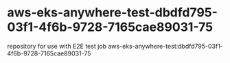# aws-eks-anywhere-test-dbdfd795-03f1-4f6b-9728-7165cae89031-75
repository for use with E2E test job aws-eks-anywhere-test:dbdfd795-03f1-4f6b-9728-7165cae89031-75
